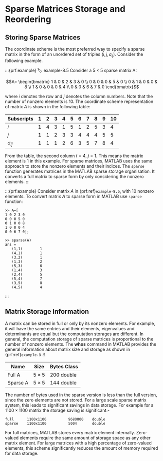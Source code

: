 # Sparse Matrices Storage and Reordering

## Storing Sparse Matrices

The coordinate scheme is the most preferred way to specify a sparse
matrix in the form of an unordered set of triples $(i,j, a_{ij})$.
Consider the following example. 

:::{prf:example}
:label: example-8.5
Consider a $5\times5$ sparse matrix A: 

$$A=
\begin{bmatrix}
1 & 0 & 2 & 3 & 0 \\
0 & 0 & 0 & 5 & 0 \\
0 & 1 & 0 & 0 & 8 \\
1 & 0 & 0 & 0 & 4 \\
0 & 0 & 6 & 7 & 0
\end{bmatrix}$$

where $i$ denotes the row and $j$ denotes the column
numbers. Note that the number of nonzero elements is 10. The coordinate
scheme representation of matrix $A$ is shown in the following table:


|    Subscripts | 1 |  2 |  3 |  4 |  5 |  6 |  7 |  8 |  9 |  10 |
|   ------------|---| ---| ---| ---| ---| ---| ---| ---| ---| ----|
|           $i$ | 1 |  4 |  3 |  1 |  5 |  1 |  2 |  5 |  3 |  4  |
|           $j$ | 1 |  1 |  2 |  3 |  3 |  4 |  4 |  4 |  5 |  5  |
|      $a_{ij}$ | 1 |  1 |  1 |  2 |  6 |  3 |  5 |  7 |  8 |  4  |


From the table, the second column $i = 4$, $j= 1$. This means the matrix
element is 1 in this example. For sparse matrices, MATLAB uses the same
approach to store the nonzero elements and their indices. The
`sparse` function generates matrices in the MATLAB sparse storage
organisation. It converts a full matrix to sparse form by only
considering the nonzero elements.
:::

:::{prf:example}
Consider matrix $A$ in {prf:ref}`example-8.5`, with 10
nonzero elements. To convert matrix $A$ to sparse form in MATLAB use
`sparse` function:

    >> A=[
    1 0 2 3 0
    0 0 0 5 0
    0 1 0 0 8
    1 0 0 0 4
    0 0 6 7 0];

    >> sparse(A)
    ans =
       (1,1)        1
       (4,1)        1
       (3,2)        1
       (1,3)        2
       (5,3)        6
       (1,4)        3
       (2,4)        5
       (5,4)        7
       (3,5)        8
       (4,5)        4
:::

## Matrix Storage Information

A matrix can be stored in full or only by its nonzero elements. For
example, it will have the same entries and their elements, eigenvalues
and determinants are equal but the computation storages are different.
In general, the computation storage of sparse matrices is proportional
to the number of nonzero elements. The **whos** command in MATLAB
provides the general information about matrix size and storage as shown
in {prf:ref}`example-8.5`.


|  Name    |   Size       |  Bytes Class|
|  --------|-------------|--------------|
|  Full A  |   $5\times 5$ |  200 double|
|  Sparse A|   $5\times 5$ |  144 double|


The number of bytes used in the sparse version is less than the full
version, since the zero elements are not stored. For a large scale
sparse matrix system, this leads to significant savings in data storage.
For example for a $1100\times 1100$ matrix the storage saving is
significant:-

    full      1100x1100          9680000    double
    sparse    1100x1100          5004       double

For full matrices, MATLAB stores every matrix element internally.
Zero-valued elements require the same amount of storage space as any
other matrix element. For large matrices with a high percentage of
zero-valued elements, this scheme significantly reduces the amount of
memory required for data storage.
